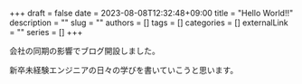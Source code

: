 +++ 
draft = false
date = 2023-08-08T12:32:48+09:00
title = "Hello World!!"
description = ""
slug = ""
authors = []
tags = []
categories = []
externalLink = ""
series = []
+++


会社の同期の影響でブログ開設しました。

新卒未経験エンジニアの日々の学びを書いていこうと思います。




